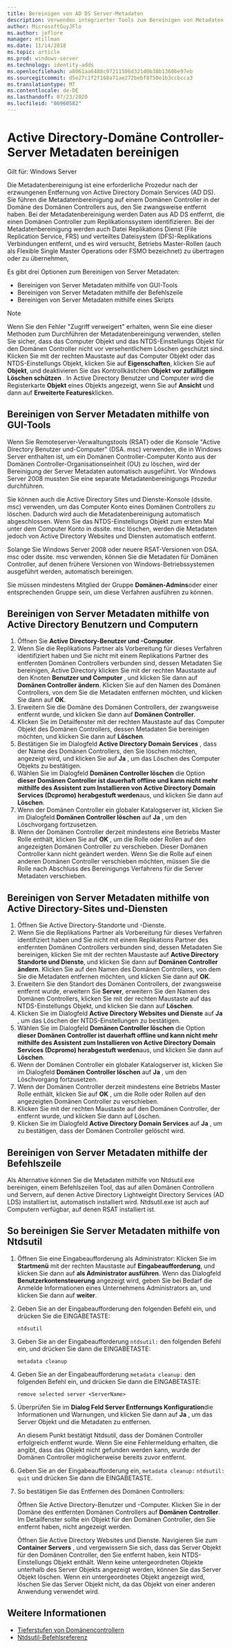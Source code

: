 ```yaml
---
title: Bereinigen von AD DS Server-Metadaten
description: Verwenden integrierter Tools zum Bereinigen von Metadaten von entfernten Domänen Controllern
author: MicrosoftGuyJFlo
ms.author: joflore
manager: mtillman
ms.date: 11/14/2018
ms.topic: article
ms.prod: windows-server
ms.technology: identity-adds
ms.openlocfilehash: a8061aa6488c97211506d321d0b38b1360be97eb
ms.sourcegitcommit: d5e27c1f2f168a71ae272bebf8f50e1b3ccbcca3
ms.translationtype: MT
ms.contentlocale: de-DE
ms.lasthandoff: 07/23/2020
ms.locfileid: "86960582"
---
```

# <a name="clean-up-active-directory-domain-controller-server-metadata"></a>Active Directory-Domäne Controller-Server Metadaten bereinigen

Gilt für: Windows Server

Die Metadatenbereinigung ist eine erforderliche Prozedur nach der erzwungenen Entfernung von Active Directory Domain Services (AD DS). Sie führen die Metadatenbereinigung auf einem Domänen Controller in der Domäne des Domänen Controllers aus, den Sie zwangsweise entfernt haben. Bei der Metadatenbereinigung werden Daten aus AD DS entfernt, die einen Domänen Controller zum Replikationssystem identifizieren. Bei der Metadatenbereinigung werden auch Datei Replikations Dienst (File Replication Service, FRS) und verteiltes Dateisystem (DFS)-Replikations Verbindungen entfernt, und es wird versucht, Betriebs Master-Rollen (auch als Flexible Single Master Operations oder FSMO bezeichnet) zu übertragen oder zu übernehmen,

Es gibt drei Optionen zum Bereinigen von Server Metadaten:

- Bereinigen von Server Metadaten mithilfe von GUI-Tools
- Bereinigen von Server Metadaten mithilfe der Befehlszeile
- Bereinigen von Server Metadaten mithilfe eines Skripts

> [!NOTE]
> Wenn Sie den Fehler "Zugriff verweigert" erhalten, wenn Sie eine dieser Methoden zum Durchführen der Metadatenbereinigung verwenden, stellen Sie sicher, dass das Computer Objekt und das NTDS-Einstellungs Objekt für den Domänen Controller nicht vor versehentlichem Löschen geschützt sind. Klicken Sie mit der rechten Maustaste auf das Computer Objekt oder das NTDS-Einstellungs Objekt, klicken Sie auf **Eigenschaften**, klicken Sie auf **Objekt**, und deaktivieren Sie das Kontrollkästchen **Objekt vor zufälligem Löschen schützen** . In Active Directory Benutzer und Computer wird die Registerkarte **Objekt** eines Objekts angezeigt, wenn Sie auf **Ansicht** und dann auf **Erweiterte Features**klicken.

## <a name="clean-up-server-metadata-using-gui-tools"></a>Bereinigen von Server Metadaten mithilfe von GUI-Tools

Wenn Sie Remoteserver-Verwaltungstools (RSAT) oder die Konsole "Active Directory Benutzer und-Computer" (DSA. msc) verwenden, die in Windows Server enthalten ist, um ein Domänen Controller-Computer Konto aus der Domänen Controller-Organisationseinheit (OU) zu löschen, wird der Bereinigung der Server Metadaten automatisch ausgeführt. Vor Windows Server 2008 mussten Sie eine separate Metadatenbereinigungs Prozedur durchführen.

Sie können auch die Active Directory Sites und Dienste-Konsole (dssite. msc) verwenden, um das Computer Konto eines Domänen Controllers zu löschen. Dadurch wird auch die Metadatenbereinigung automatisch abgeschlossen. Wenn Sie das NTDS-Einstellungs Objekt zum ersten Mal unter dem Computer Konto in dssite. msc löschen, werden die Metadaten jedoch von Active Directory Websites und Diensten automatisch entfernt.

Solange Sie Windows Server 2008 oder neuere RSAT-Versionen von DSA. msc oder dssite. msc verwenden, können Sie die Metadaten für Domänen Controller, auf denen frühere Versionen von Windows-Betriebssystemen ausgeführt werden, automatisch bereinigen.

Sie müssen mindestens Mitglied der Gruppe **Domänen-Admins**oder einer entsprechenden Gruppe sein, um diese Verfahren ausführen zu können.

## <a name="clean-up-server-metadata-using-activedirectory-users-and-computers"></a>Bereinigen von Server Metadaten mithilfe von Active Directory Benutzern und Computern

1. Öffnen Sie **Active Directory-Benutzer und -Computer**.
2. Wenn Sie die Replikations Partner als Vorbereitung für dieses Verfahren identifiziert haben und Sie nicht mit einem Replikations Partner des entfernten Domänen Controllers verbunden sind, dessen Metadaten Sie bereinigen, Active Directory klicken Sie mit der rechten Maustaste auf den Knoten **Benutzer und Computer** , und klicken Sie dann auf **Domänen Controller ändern**. Klicken Sie auf den Namen des Domänen Controllers, von dem Sie die Metadaten entfernen möchten, und klicken Sie dann auf **OK**.
3. Erweitern Sie die Domäne des Domänen Controllers, der zwangsweise entfernt wurde, und klicken Sie dann auf **Domänen Controller**.
4. Klicken Sie im Detailfenster mit der rechten Maustaste auf das Computer Objekt des Domänen Controllers, dessen Metadaten Sie bereinigen möchten, und klicken Sie dann auf **Löschen**.
5. Bestätigen Sie im Dialogfeld **Active Directory Domain Services** , dass der Name des Domänen Controllers, den Sie löschen möchten, angezeigt wird, und klicken Sie auf **Ja** , um das Löschen des Computer Objekts zu bestätigen.
6. Wählen Sie im Dialogfeld **Domänen Controller löschen** die Option **dieser Domänen Controller ist dauerhaft offline und kann nicht mehr mithilfe des Assistent zum Installieren von Active Directory Domain Services (Dcpromo) herabgestuft werden**aus, und klicken Sie dann auf **Löschen**.
7. Wenn der Domänen Controller ein globaler Katalogserver ist, klicken Sie im Dialogfeld **Domänen Controller löschen** auf **Ja** , um den Löschvorgang fortzusetzen.
8. Wenn der Domänen Controller derzeit mindestens eine Betriebs Master Rolle enthält, klicken Sie auf **OK** , um die Rolle oder Rollen auf den angezeigten Domänen Controller zu verschieben. Dieser Domänen Controller kann nicht geändert werden. Wenn Sie die Rolle auf einen anderen Domänen Controller verschieben möchten, müssen Sie die Rolle nach Abschluss des Bereinigungs Verfahrens für die Server Metadaten verschieben.

## <a name="clean-up-server-metadata-using-activedirectory-sites-and-services"></a>Bereinigen von Server Metadaten mithilfe von Active Directory-Sites und-Diensten

1. Öffnen Sie Active Directory-Standorte und -Dienste.
2. Wenn Sie die Replikations Partner als Vorbereitung für dieses Verfahren identifiziert haben und Sie nicht mit einem Replikations Partner des entfernten Domänen Controllers verbunden sind, dessen Metadaten Sie bereinigen, klicken Sie mit der rechten Maustaste auf **Active Directory Standorte und Dienste**, und klicken Sie dann auf **Domänen Controller ändern**. Klicken Sie auf den Namen des Domänen Controllers, von dem Sie die Metadaten entfernen möchten, und klicken Sie dann auf **OK**.
3. Erweitern Sie den Standort des Domänen Controllers, der zwangsweise entfernt wurde, erweitern Sie **Server**, erweitern Sie den Namen des Domänen Controllers, klicken Sie mit der rechten Maustaste auf das NTDS-Einstellungs Objekt, und klicken Sie dann auf **Löschen**.
4. Klicken Sie im Dialogfeld **Active Directory Websites und Dienste** auf **Ja** , um das Löschen der NTDS-Einstellungen zu bestätigen.
5. Wählen Sie im Dialogfeld **Domänen Controller löschen** die Option **dieser Domänen Controller ist dauerhaft offline und kann nicht mehr mithilfe des Assistent zum Installieren von Active Directory Domain Services (Dcpromo) herabgestuft werden**aus, und klicken Sie dann auf **Löschen**.
6. Wenn der Domänen Controller ein globaler Katalogserver ist, klicken Sie im Dialogfeld **Domänen Controller löschen** auf **Ja** , um den Löschvorgang fortzusetzen.
7. Wenn der Domänen Controller derzeit mindestens eine Betriebs Master Rolle enthält, klicken Sie auf **OK** , um die Rolle oder Rollen auf den angezeigten Domänen Controller zu verschieben.
8. Klicken Sie mit der rechten Maustaste auf den Domänen Controller, der entfernt wurde, und klicken Sie dann auf Löschen.
9. Klicken Sie im Dialogfeld **Active Directory Domain Services** auf **Ja** , um zu bestätigen, dass der Domänen Controller gelöscht wird.

## <a name="clean-up-server-metadata-using-the-command-line"></a>Bereinigen von Server Metadaten mithilfe der Befehlszeile

Als Alternative können Sie die Metadaten mithilfe von Ntdsutil.exe bereinigen, einem Befehlszeilen Tool, das auf allen Domänen Controllern und Servern, auf denen Active Directory Lightweight Directory Services (AD LDS) installiert ist, automatisch installiert wird. Ntdsutil.exe ist auch auf Computern verfügbar, auf denen RSAT installiert ist.

## <a name="to-clean-up-server-metadata-by-using-ntdsutil"></a>So bereinigen Sie Server Metadaten mithilfe von Ntdsutil

1. Öffnen Sie eine Eingabeaufforderung als Administrator: Klicken Sie im **Startmenü** mit der rechten Maustaste auf **Eingabeaufforderung**, und klicken Sie dann auf **als Administrator ausführen**. Wenn das Dialogfeld **Benutzerkontensteuerung** angezeigt wird, geben Sie bei Bedarf die Anmelde Informationen eines Unternehmens Administrators an, und klicken Sie dann auf **weiter**.
2. Geben Sie an der Eingabeaufforderung den folgenden Befehl ein, und drücken Sie die EINGABETASTE:

   `ntdsutil`

3. Geben Sie an der Eingabeaufforderung `ntdsutil:` den folgenden Befehl ein, und drücken Sie dann die EINGABETASTE:

   `metadata cleanup`

4. Geben Sie an der Eingabeaufforderung `metadata cleanup:` den folgenden Befehl ein, und drücken Sie dann die EINGABETASTE:

   `remove selected server <ServerName>`

5. Überprüfen Sie im **Dialog Feld Server Entfernungs Konfiguration**die Informationen und Warnungen, und klicken Sie dann auf **Ja** , um das Server Objekt und die Metadaten zu entfernen.

   An diesem Punkt bestätigt Ntdsutil, dass der Domänen Controller erfolgreich entfernt wurde. Wenn Sie eine Fehlermeldung erhalten, die angibt, dass das Objekt nicht gefunden werden kann, wurde der Domänen Controller möglicherweise bereits zuvor entfernt.

6. Geben Sie an der Eingabeaufforderung ein, `metadata cleanup:` `ntdsutil:` `quit` und drücken Sie dann die EINGABETASTE.

7. So bestätigen Sie das Entfernen des Domänen Controllers:

   Öffnen Sie Active Directory-Benutzer und -Computer. Klicken Sie in der Domäne des entfernten Domänen Controllers auf **Domänen Controller**. Im Detailfenster sollte ein Objekt für den Domänen Controller, den Sie entfernt haben, nicht angezeigt werden.

   Öffnen Sie Active Directory Websites und Dienste. Navigieren Sie zum **Container Servers** , und vergewissern Sie sich, dass das Server Objekt für den Domänen Controller, den Sie entfernt haben, kein NTDS-Einstellungs Objekt enthält. Wenn keine untergeordneten Objekte unterhalb des Server Objekts angezeigt werden, können Sie das Server Objekt löschen. Wenn ein untergeordnetes Objekt angezeigt wird, löschen Sie das Server Objekt nicht, da das Objekt von einer anderen Anwendung verwendet wird.

## <a name="see-also"></a>Weitere Informationen

* [Tieferstufen von Domänencontrollern](Demoting-Domain-Controllers-and-Domains--Level-200-.md)
* [Ntdsutil-Befehlsreferenz](/previous-versions/windows/it-pro/windows-server-2008-r2-and-2008/cc753343(v=ws.10))
